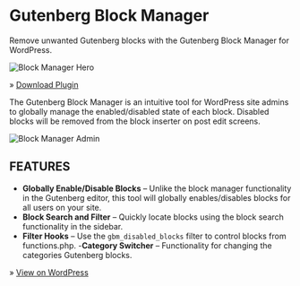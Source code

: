 # Gutenberg Block Manager

Remove unwanted Gutenberg blocks with the Gutenberg Block Manager for WordPress.

![Block Manager Hero](https://ps.w.org/block-manager/assets/banner-772x250.jpg?rev=2483990)

&raquo; [Download Plugin](https://wordpress.org/plugins/block-manager/)

The Gutenberg Block Manager is an intuitive tool for WordPress site admins to globally manage the enabled/disabled state of each block. Disabled blocks will be removed from the block inserter on post edit screens.

![Block Manager Admin](https://ps.w.org/block-manager/assets/screenshot-1.png)

## FEATURES

- **Globally Enable/Disable Blocks** – Unlike the block manager functionality in the Gutenberg editor, this tool will globally enables/disables blocks for all users on your site.
- **Block Search and Filter** – Quickly locate blocks using the block search functionality in the sidebar.
- **Filter Hooks** – Use the `gbm_disabled_blocks` filter to control blocks from functions.php.
 -**Category Switcher** – Functionality for changing the categories Gutenberg blocks.

&raquo; [View on WordPress](https://wordpress.org/plugins/block-manager/)
